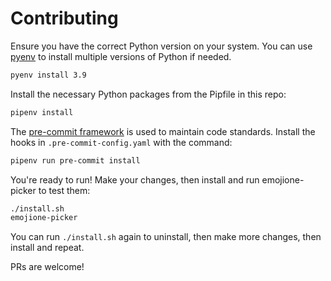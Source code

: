 # Contributing

Ensure you have the correct Python version on your system. You can use [pyenv](https://github.com/pyenv/pyenv) to install multiple versions of Python if needed.

```sh
pyenv install 3.9
```

Install the necessary Python packages from the Pipfile in this repo:

```sh
pipenv install
```

The [pre-commit framework](https://pre-commit.com/) is used to maintain code standards. Install the hooks in `.pre-commit-config.yaml` with the command:

```sh
pipenv run pre-commit install
```

You're ready to run! Make your changes, then install and run emojione-picker to test them:

```sh
./install.sh
emojione-picker
```

You can run `./install.sh` again to uninstall, then make more changes, then install and repeat.

PRs are welcome!
